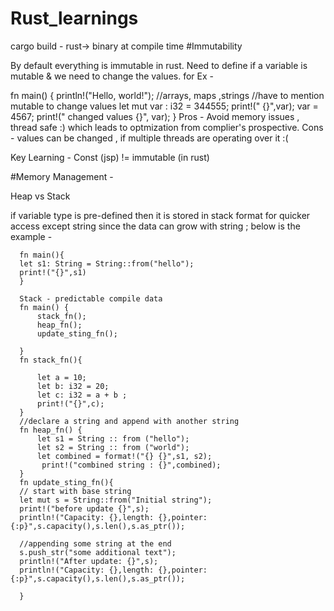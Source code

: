 # Rust_learnings
cargo build - rust-> binary at compile time 
#Immutability 

By default everything is immutable in rust. Need to define if a variable is mutable & we need to change the values. for Ex - 

fn main() {
    println!("Hello, world!");
    //arrays, maps ,strings 
    //have to mention mutable to change values 
    let mut var : i32 = 344555;
    print!(" {}",var);
    var = 4567;
    print!(" changed values {}", var);
}
Pros - Avoid memory issues , thread safe :) which leads to optmization from complier's prospective.
Cons - values can be changed , if multiple threads are operating over it :(

Key Learning - Const (jsp)  != immutable (in rust) 

#Memory Management - 

Heap vs Stack 

if variable type is pre-defined then it is stored in stack format for quicker access except string since the data can grow with string ; below is the example - 

      fn main(){ 
      let s1: String = String::from("hello");
      print!("{}",s1)
      }
      
      Stack - predictable compile data   
      fn main() {
          stack_fn();
          heap_fn();
          update_sting_fn();
          
      }
      fn stack_fn(){
      
          let a = 10;
          let b: i32 = 20;
          let c: i32 = a + b ;
          print!("{}",c);
      }
      //declare a string and append with another string 
      fn heap_fn() {
          let s1 = String :: from ("hello");
          let s2 = String :: from ("world");
          let combined = format!("{} {}",s1, s2);
           print!("combined string : {}",combined);
      }
      fn update_sting_fn(){
      // start with base string 
      let mut s = String::from("Initial string");
      print!("before update {}",s);
      println!("Capacity: {},length: {},pointer: {:p}",s.capacity(),s.len(),s.as_ptr());
      
      //appending some string at the end
      s.push_str("some additional text");
      println!("After update: {}",s);
      println!("Capacity: {},length: {},pointer: {:p}",s.capacity(),s.len(),s.as_ptr());
      
      }

      
